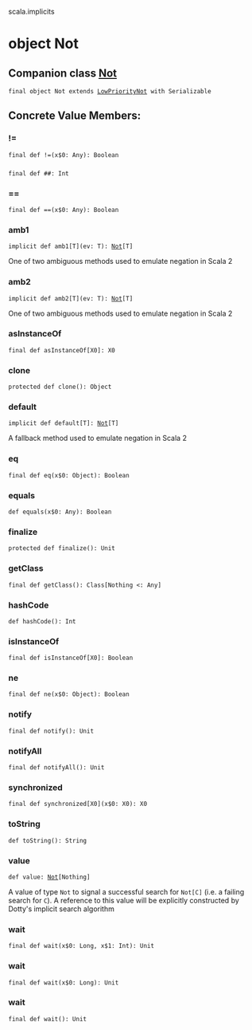 scala.implicits
# object Not

## Companion class <a href="./Not.md">Not</a>

<pre><code class="language-scala" >final object Not extends <a href="./LowPriorityNot.md">LowPriorityNot</a> with Serializable</pre></code>
## Concrete Value Members:
### !=
<pre><code class="language-scala" >final def !=(x$0: Any): Boolean</pre></code>

### ##
<pre><code class="language-scala" >final def ##: Int</pre></code>

### ==
<pre><code class="language-scala" >final def ==(x$0: Any): Boolean</pre></code>

### amb1
<pre><code class="language-scala" >implicit def amb1[T](ev: T): <a href="./Not.md">Not</a>[T]</pre></code>
One of two ambiguous methods used to emulate negation in Scala 2

### amb2
<pre><code class="language-scala" >implicit def amb2[T](ev: T): <a href="./Not.md">Not</a>[T]</pre></code>
One of two ambiguous methods used to emulate negation in Scala 2

### asInstanceOf
<pre><code class="language-scala" >final def asInstanceOf[X0]: X0</pre></code>

### clone
<pre><code class="language-scala" >protected def clone(): Object</pre></code>

### default
<pre><code class="language-scala" >implicit def default[T]: <a href="./Not.md">Not</a>[T]</pre></code>
A fallback method used to emulate negation in Scala 2

### eq
<pre><code class="language-scala" >final def eq(x$0: Object): Boolean</pre></code>

### equals
<pre><code class="language-scala" >def equals(x$0: Any): Boolean</pre></code>

### finalize
<pre><code class="language-scala" >protected def finalize(): Unit</pre></code>

### getClass
<pre><code class="language-scala" >final def getClass(): Class[Nothing <: Any]</pre></code>

### hashCode
<pre><code class="language-scala" >def hashCode(): Int</pre></code>

### isInstanceOf
<pre><code class="language-scala" >final def isInstanceOf[X0]: Boolean</pre></code>

### ne
<pre><code class="language-scala" >final def ne(x$0: Object): Boolean</pre></code>

### notify
<pre><code class="language-scala" >final def notify(): Unit</pre></code>

### notifyAll
<pre><code class="language-scala" >final def notifyAll(): Unit</pre></code>

### synchronized
<pre><code class="language-scala" >final def synchronized[X0](x$0: X0): X0</pre></code>

### toString
<pre><code class="language-scala" >def toString(): String</pre></code>

### value
<pre><code class="language-scala" >def value: <a href="./Not.md">Not</a>[Nothing]</pre></code>
A value of type `Not` to signal a successful search for `Not[C]` (i.e. a failing
search for `C`). A reference to this value will be explicitly constructed by Dotty's
implicit search algorithm

### wait
<pre><code class="language-scala" >final def wait(x$0: Long, x$1: Int): Unit</pre></code>

### wait
<pre><code class="language-scala" >final def wait(x$0: Long): Unit</pre></code>

### wait
<pre><code class="language-scala" >final def wait(): Unit</pre></code>


